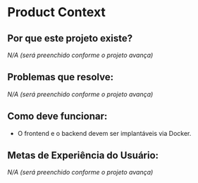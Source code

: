 # Product Context

## Por que este projeto existe?

*N/A (será preenchido conforme o projeto avança)*

## Problemas que resolve:

*N/A (será preenchido conforme o projeto avança)*

## Como deve funcionar:

* O frontend e o backend devem ser implantáveis via Docker.

## Metas de Experiência do Usuário:

*N/A (será preenchido conforme o projeto avança)* 